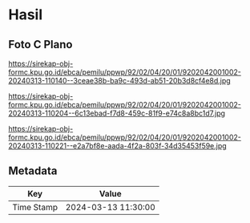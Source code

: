 # Hasil

## Foto C Plano

https://sirekap-obj-formc.kpu.go.id/ebca/pemilu/ppwp/92/02/04/20/01/9202042001002-20240313-110140--3ceae38b-ba9c-493d-ab51-20b3d8cf4e8d.jpg

https://sirekap-obj-formc.kpu.go.id/ebca/pemilu/ppwp/92/02/04/20/01/9202042001002-20240313-110204--6c13ebad-f7d8-459c-81f9-e74c8a8bc1d7.jpg

https://sirekap-obj-formc.kpu.go.id/ebca/pemilu/ppwp/92/02/04/20/01/9202042001002-20240313-110221--e2a7bf8e-aada-4f2a-803f-34d35453f59e.jpg


## Metadata

| Key        | Value               |
| ---------- | ------------------- |
| Time Stamp | 2024-03-13 11:30:00 |



